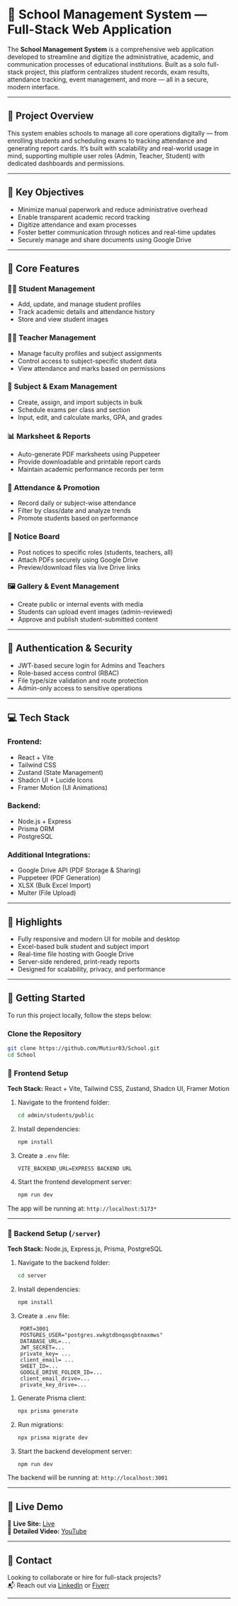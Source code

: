 # 🏫 School Management System — Full-Stack Web Application

The **School Management System** is a comprehensive web application developed to streamline and digitize the administrative, academic, and communication processes of educational institutions. Built as a solo full-stack project, this platform centralizes student records, exam results, attendance tracking, event management, and more — all in a secure, modern interface.

---

## 🌟 Project Overview

This system enables schools to manage all core operations digitally — from enrolling students and scheduling exams to tracking attendance and generating report cards. It’s built with scalability and real-world usage in mind, supporting multiple user roles (Admin, Teacher, Student) with dedicated dashboards and permissions.

---

## 🎯 Key Objectives

- Minimize manual paperwork and reduce administrative overhead
- Enable transparent academic record tracking
- Digitize attendance and exam processes
- Foster better communication through notices and real-time updates
- Securely manage and share documents using Google Drive

---

## 🧩 Core Features

### 👨‍🎓 Student Management
- Add, update, and manage student profiles
- Track academic details and attendance history
- Store and view student images

### 👩‍🏫 Teacher Management
- Manage faculty profiles and subject assignments
- Control access to subject-specific student data
- View attendance and marks based on permissions

### 📘 Subject & Exam Management
- Create, assign, and import subjects in bulk
- Schedule exams per class and section
- Input, edit, and calculate marks, GPA, and grades

### 📊 Marksheet & Reports
- Auto-generate PDF marksheets using Puppeteer
- Provide downloadable and printable report cards
- Maintain academic performance records per term

### 📅 Attendance & Promotion
- Record daily or subject-wise attendance
- Filter by class/date and analyze trends
- Promote students based on performance

### 📢 Notice Board
- Post notices to specific roles (students, teachers, all)
- Attach PDFs securely using Google Drive
- Preview/download files via live Drive links

### 🖼️ Gallery & Event Management
- Create public or internal events with media
- Students can upload event images (admin-reviewed)
- Approve and publish student-submitted content

---

## 🔐 Authentication & Security

- JWT-based secure login for Admins and Teachers
- Role-based access control (RBAC)
- File type/size validation and route protection
- Admin-only access to sensitive operations

---

## 💻 Tech Stack

### Frontend:
- React + Vite
- Tailwind CSS
- Zustand (State Management)
- Shadcn UI + Lucide Icons
- Framer Motion (UI Animations)

### Backend:
- Node.js + Express
- Prisma ORM
- PostgreSQL

### Additional Integrations:
- Google Drive API (PDF Storage & Sharing)
- Puppeteer (PDF Generation)
- XLSX (Bulk Excel Import)
- Multer (File Upload)

---

## 📌 Highlights

- Fully responsive and modern UI for mobile and desktop
- Excel-based bulk student and subject import
- Real-time file hosting with Google Drive
- Server-side rendered, print-ready reports
- Designed for scalability, privacy, and performance

---

## 🚀 Getting Started

To run this project locally, follow the steps below:

###  Clone the Repository

```bash
git clone https://github.com/Mutiur03/School.git
cd School
```



### 🔷 Frontend Setup 

**Tech Stack:** React + Vite, Tailwind CSS, Zustand, Shadcn UI, Framer Motion

1. Navigate to the frontend folder:
   ```bash
   cd admin/students/public
    ```

2. Install dependencies:
    
    ```bash
    npm install
    ```
    
3. Create a `.env` file:
    
    ```env
    VITE_BACKEND_URL=EXPRESS BACKEND URL
    ```
    
4. Start the frontend development server:
    
    ```bash
    npm run dev
    ```
    

The app will be running at: `http://localhost:5173*`

---

### 🔶 Backend Setup (`/server`)

**Tech Stack:** Node.js, Express.js, Prisma, PostgreSQL

1. Navigate to the backend folder:
    
    ```bash
    cd server
    ```
    
2. Install dependencies:
    
    ```bash
    npm install
    ```
    
3. Create a `.env` file:
    
```env
	PORT=3001
	POSTGRES_USER="postgres.xwkgtdbnqasgbtnaxmws"
	DATABASE_URL=...
	JWT_SECRET=...
	private_key= ...
	client_email= ...
	SHEET_ID=...
	GOOGLE_DRIVE_FOLDER_ID=...
	client_email_drive=...
	private_key_drive=...
```

1. Generate Prisma client:
    
    ```bash
    npx prisma generate
    ```
    
2. Run migrations:
    
    ```bash
    npx prisma migrate dev
    ```
    
3. Start the backend development server:
    
    ```bash
    npm run dev
    ```

The backend will be running at: `http://localhost:3001`

---

## 🚀 Live Demo 

🔗 **Live Site:** [Live](https://www.mutiurrahman.com/projects/school-management-system)  
🎥 **Detailed Video:** [YouTube](https://www.youtube.com/watch?v=EIk6t_aUbpY)


---

## 🤝 Contact

Looking to collaborate or hire for full-stack projects?  
📬 Reach out via [LinkedIn](https://linkedin.com/in/yourprofile) or [Fiverr](https://www.fiverr.com/mutiur_rahman03)

---